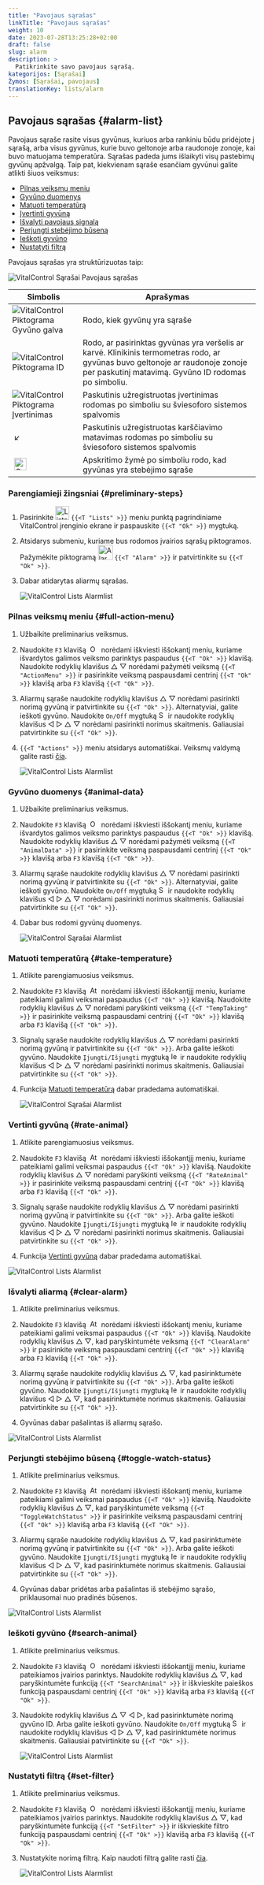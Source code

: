 ```yaml
---
title: "Pavojaus sąrašas"
linkTitle: "Pavojaus sąrašas"
weight: 10
date: 2023-07-28T13:25:28+02:00
draft: false
slug: alarm
description: >
  Patikrinkite savo pavojaus sąrašą.
kategorijos: [Sąrašai]
Žymos: [Sąrašai, pavojaus]
translationKey: lists/alarm
---
```

## Pavojaus sąrašas {#alarm-list}

Pavojaus sąraše rasite visus gyvūnus, kuriuos arba rankiniu būdu pridėjote į sąrašą, arba visus gyvūnus, kurie buvo geltonoje arba raudonoje zonoje, kai buvo matuojama temperatūra. Sąrašas padeda jums išlaikyti visų pastebimų gyvūnų apžvalgą. Taip pat, kiekvienam sąraše esančiam gyvūnui galite atlikti šiuos veiksmus:

- [Pilnas veiksmų meniu](#full-action-menu)
- [Gyvūno duomenys](#animal-data)
- [Matuoti temperatūrą](#take-temperature)
- [Įvertinti gyvūną](#rate-animal)
- [Išvalyti pavojaus signalą](#clear-alarm)
- [Perjungti stebėjimo būseną](#toggle-watch-status)
- [Ieškoti gyvūno](#search-animal)
- [Nustatyti filtrą](#set-filter)

Pavojaus sąrašas yra struktūrizuotas taip:

   ![VitalControl Sąrašai Pavojaus sąrašas](../images/alarmstructure.png "Pavojaus sąrašo struktūra")

|Simbolis   | Aprašymas
|-------  |----
| ![VitalControl Piktograma Gyvūno galva](../images/kopf.png "Gyvūno galva") | Rodo, kiek gyvūnų yra sąraše
| ![VitalControl Piktograma ID](../images/ID.png "ID") | Rodo, ar pasirinktas gyvūnas yra veršelis ar karvė. Klinikinis termometras rodo, ar gyvūnas buvo geltonoje ar raudonoje zonoje per paskutinį matavimą. Gyvūno ID rodomas po simboliu.
| ![VitalControl Piktograma Įvertinimas](../images/auge.png "Piktograma Įvertinimas") | Paskutinis užregistruotas įvertinimas rodomas po simboliu su šviesoforo sistemos spalvomis
| &nbsp;<img src="/icons/actions/temperature.svg" width="12" align="bottom" alt="Kūno temperatūra" title="Kūno temperatūra" /> | Paskutinis užregistruotas karščiavimo matavimas rodomas po simboliu su šviesoforo sistemos spalvomis
| &nbsp;<img src="/icons/actions/rating.svg" width="25" align="bottom" alt="Gyvūno įvertinimas" title="Gyvūno įvertinimas" /> | Apskritimo žymė po simboliu rodo, kad gyvūnas yra stebėjimo sąraše

### Parengiamieji žingsniai {#preliminary-steps}


1. Pasirinkite <img src="/icons/main/lists.svg" width="28" align="bottom" alt="Lists" /> `{{<T "Lists" >}}` meniu punktą pagrindiniame VitalControl įrenginio ekrane ir paspauskite `{{<T "Ok" >}}` mygtuką.

2. Atsidarys submeniu, kuriame bus rodomos įvairios sąrašų piktogramos. Pažymėkite piktogramą <img src="/icons/lists/alarmlist.svg" width="30" align="bottom" alt="Alarm" /> `{{<T "Alarm" >}}` ir patvirtinkite su `{{<T "Ok" >}}`.

3. Dabar atidarytas aliarmų sąrašas.

   ![VitalControl Lists Alarmlist](../images/firststeps.png "Preliminary Steps")

### Pilnas veiksmų meniu {#full-action-menu}

1. Užbaikite preliminarius veiksmus.

2. Naudokite `F3` klavišą &nbsp;<img src="/icons/footer/open-popup.svg" width="15" align="bottom" alt="Open popup" />&nbsp; norėdami iškviesti iššokantį meniu, kuriame išvardytos galimos veiksmo parinktys paspaudus `{{<T "Ok" >}}` klavišą. Naudokite rodyklių klavišus △ ▽ norėdami pažymėti veiksmą `{{<T "ActionMenu" >}}` ir pasirinkite veiksmą paspausdami centrinį `{{<T "Ok" >}}` klavišą arba `F3` klavišą `{{<T "Ok" >}}`.

3. Aliarmų sąraše naudokite rodyklių klavišus △ ▽ norėdami pasirinkti norimą gyvūną ir patvirtinkite su `{{<T "Ok" >}}`. Alternatyviai, galite ieškoti gyvūno. Naudokite `On/Off` mygtuką <img src="/icons/footer/search.svg" width="15" align="bottom" alt="Search" /> ir naudokite rodyklių klavišus ◁ ▷ △ ▽ norėdami pasirinkti norimus skaitmenis. Galiausiai patvirtinkite su `{{<T "Ok" >}}`.

4. `{{<T "Actions" >}}` meniu atsidarys automatiškai. Veiksmų valdymą galite rasti [čia](/en/docs/actions/).

   ![VitalControl Lists Alarmlist](../images/actionmenu.png "Action menu")

### Gyvūno duomenys {#animal-data}

1. Užbaikite preliminarius veiksmus.

2. Naudokite `F3` klavišą &nbsp;<img src="/icons/footer/open-popup.svg" width="15" align="bottom" alt="Open popup" />&nbsp; norėdami iškviesti iššokantį meniu, kuriame išvardytos galimos veiksmo parinktys paspaudus `{{<T "Ok" >}}` klavišą. Naudokite rodyklių klavišus △ ▽ norėdami pažymėti veiksmą `{{<T "AnimalData" >}}` ir pasirinkite veiksmą paspausdami centrinį `{{<T "Ok" >}}` klavišą arba `F3` klavišą `{{<T "Ok" >}}`.

3. Aliarmų sąraše naudokite rodyklių klavišus △ ▽ norėdami pasirinkti norimą gyvūną ir patvirtinkite su `{{<T "Ok" >}}`. Alternatyviai, galite ieškoti gyvūno. Naudokite `On/Off` mygtuką <img src="/icons/footer/search.svg" width="15" align="bottom" alt="Search" /> ir naudokite rodyklių klavišus ◁ ▷ △ ▽ norėdami pasirinkti norimus skaitmenis. Galiausiai patvirtinkite su `{{<T "Ok" >}}`.


4. Dabar bus rodomi gyvūnų duomenys.

   ![VitalControl Sąrašai Alarmlist](../images/animaldata.png "Gyvūnų duomenys")

### Matuoti temperatūrą {#take-temperature}

1. Atlikite parengiamuosius veiksmus.

2. Naudokite `F3` klavišą &nbsp;<img src="/icons/footer/open-popup.svg" width="15" align="bottom" alt="Atidaryti iššokantįjį meniu" />&nbsp; norėdami iškviesti iššokantįjį meniu, kuriame pateikiami galimi veiksmai paspaudus `{{<T "Ok" >}}` klavišą. Naudokite rodyklių klavišus △ ▽ norėdami paryškinti veiksmą `{{<T "TempTaking" >}}` ir pasirinkite veiksmą paspausdami centrinį `{{<T "Ok" >}}` klavišą arba `F3` klavišą `{{<T "Ok" >}}`.

3. Signalų sąraše naudokite rodyklių klavišus △ ▽ norėdami pasirinkti norimą gyvūną ir patvirtinkite su `{{<T "Ok" >}}`. Arba galite ieškoti gyvūno. Naudokite `Įjungti/Išjungti` mygtuką <img src="/icons/footer/search.svg" width="15" align="bottom" alt="Ieškoti" /> ir naudokite rodyklių klavišus ◁ ▷ △ ▽ norėdami pasirinkti norimus skaitmenis. Galiausiai patvirtinkite su `{{<T "Ok" >}}`.

4. Funkcija [Matuoti temperatūrą](/en/docs/actions/measure-temperature/#measure-fever) dabar pradedama automatiškai.

   ![VitalControl Sąrašai Alarmlist](../images/temperature.png "Matuoti temperatūrą")

### Vertinti gyvūną {#rate-animal}

1. Atlikite parengiamuosius veiksmus.

2. Naudokite `F3` klavišą &nbsp;<img src="/icons/footer/open-popup.svg" width="15" align="bottom" alt="Atidaryti iššokantįjį meniu" />&nbsp; norėdami iškviesti iššokantįjį meniu, kuriame pateikiami galimi veiksmai paspaudus `{{<T "Ok" >}}` klavišą. Naudokite rodyklių klavišus △ ▽ norėdami paryškinti veiksmą `{{<T "RateAnimal" >}}` ir pasirinkite veiksmą paspausdami centrinį `{{<T "Ok" >}}` klavišą arba `F3` klavišą `{{<T "Ok" >}}`.

3. Signalų sąraše naudokite rodyklių klavišus △ ▽ norėdami pasirinkti norimą gyvūną ir patvirtinkite su `{{<T "Ok" >}}`. Arba galite ieškoti gyvūno. Naudokite `Įjungti/Išjungti` mygtuką <img src="/icons/footer/search.svg" width="15" align="bottom" alt="Ieškoti" /> ir naudokite rodyklių klavišus ◁ ▷ △ ▽ norėdami pasirinkti norimus skaitmenis. Galiausiai patvirtinkite su `{{<T "Ok" >}}`.

4. Funkcija [Vertinti gyvūną](/en/docs/actions/rating/#rate-your-animals) dabar pradedama automatiškai.

![VitalControl Lists Alarmlist](../images/rateanimal.png "Įvertinti gyvūną")

### Išvalyti aliarmą {#clear-alarm}

1. Atlikite preliminarius veiksmus.

2. Naudokite `F3` klavišą &nbsp;<img src="/icons/footer/open-popup.svg" width="15" align="bottom" alt="Atidaryti iššokantį meniu" />&nbsp; norėdami iškviesti iššokantį meniu, kuriame pateikiami galimi veiksmai paspaudus `{{<T "Ok" >}}` klavišą. Naudokite rodyklių klavišus △ ▽, kad paryškintumėte veiksmą `{{<T "ClearAlarm" >}}` ir pasirinkite veiksmą paspausdami centrinį `{{<T "Ok" >}}` klavišą arba `F3` klavišą `{{<T "Ok" >}}`.

3. Aliarmų sąraše naudokite rodyklių klavišus △ ▽, kad pasirinktumėte norimą gyvūną ir patvirtinkite su `{{<T "Ok" >}}`. Arba galite ieškoti gyvūno. Naudokite `Įjungti/Išjungti` mygtuką <img src="/icons/footer/search.svg" width="15" align="bottom" alt="Ieškoti" /> ir naudokite rodyklių klavišus ◁ ▷ △ ▽, kad pasirinktumėte norimus skaitmenis. Galiausiai patvirtinkite su `{{<T "Ok" >}}`.

4. Gyvūnas dabar pašalintas iš aliarmų sąrašo.

![VitalControl Lists Alarmlist](../images/clearalarm.png "Išvalyti aliarmą")

### Perjungti stebėjimo būseną {#toggle-watch-status}

1. Atlikite preliminarius veiksmus.

2. Naudokite `F3` klavišą &nbsp;<img src="/icons/footer/open-popup.svg" width="15" align="bottom" alt="Atidaryti iššokantį meniu" />&nbsp; norėdami iškviesti iššokantį meniu, kuriame pateikiami galimi veiksmai paspaudus `{{<T "Ok" >}}` klavišą. Naudokite rodyklių klavišus △ ▽, kad paryškintumėte veiksmą `{{<T "ToggleWatchStatus" >}}` ir pasirinkite veiksmą paspausdami centrinį `{{<T "Ok" >}}` klavišą arba `F3` klavišą `{{<T "Ok" >}}`.

3. Aliarmų sąraše naudokite rodyklių klavišus △ ▽, kad pasirinktumėte norimą gyvūną ir patvirtinkite su `{{<T "Ok" >}}`. Arba galite ieškoti gyvūno. Naudokite `Įjungti/Išjungti` mygtuką <img src="/icons/footer/search.svg" width="15" align="bottom" alt="Ieškoti" /> ir naudokite rodyklių klavišus ◁ ▷ △ ▽, kad pasirinktumėte norimus skaitmenis. Galiausiai patvirtinkite su `{{<T "Ok" >}}`.

4. Gyvūnas dabar pridėtas arba pašalintas iš stebėjimo sąrašo, priklausomai nuo pradinės būsenos.

![VitalControl Lists Alarmlist](../images/watchlist.png "Perjungti stebėjimo būseną")

### Ieškoti gyvūno {#search-animal}


1. Atlikite preliminarius veiksmus.

2. Naudokite `F3` klavišą &nbsp;<img src="/icons/footer/open-popup.svg" width="15" align="bottom" alt="Open popup" />&nbsp; norėdami iškviesti iššokantįjį meniu, kuriame pateikiamos įvairios parinktys. Naudokite rodyklių klavišus △ ▽, kad paryškintumėte funkciją `{{<T "SearchAnimal" >}}` ir iškvieskite paieškos funkciją paspausdami centrinį `{{<T "Ok" >}}` klavišą arba `F3` klavišą `{{<T "Ok" >}}`.

3. Naudokite rodyklių klavišus △ ▽ ◁ ▷, kad pasirinktumėte norimą gyvūno ID. Arba galite ieškoti gyvūno. Naudokite `On/Off` mygtuką <img src="/icons/footer/search.svg" width="15" align="bottom" alt="Search" /> ir naudokite rodyklių klavišus ◁ ▷ △ ▽, kad pasirinktumėte norimus skaitmenis. Galiausiai patvirtinkite su `{{<T "Ok" >}}`.

   ![VitalControl Lists Alarmlist](../images/searchanimal.png "Ieškoti gyvūno")

### Nustatyti filtrą {#set-filter}

1. Atlikite preliminarius veiksmus.

2. Naudokite `F3` klavišą &nbsp;<img src="/icons/footer/open-popup.svg" width="15" align="bottom" alt="Open popup" />&nbsp; norėdami iškviesti iššokantįjį meniu, kuriame pateikiamos įvairios parinktys. Naudokite rodyklių klavišus △ ▽, kad paryškintumėte funkciją `{{<T "SetFilter" >}}` ir iškvieskite filtro funkciją paspausdami centrinį `{{<T "Ok" >}}` klavišą arba `F3` klavišą `{{<T "Ok" >}}`.

3. Nustatykite norimą filtrą. Kaip naudoti filtrą galite rasti [čia](../../filter/#applying-filters).

   ![VitalControl Lists Alarmlist](../images/setfilter.png "Nustatyti filtrą")
